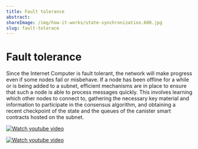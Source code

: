 ```yaml
---
title: Fault tolerance
abstract: 
shareImage: /img/how-it-works/state-synchronization.600.jpg
slug: fault-tolerace
---
```


# Fault tolerance

Since the Internet Computer is fault tolerant, the network will make progress even if some nodes fail or misbehave. If a node has been offline for a while or is being added to a subnet, efficient mechanisms are in place to ensure that such a node is able to process messages quickly. This involves learning which other nodes to connect to, gathering the necessary key material and information to participate in the consensus algorithm, and obtaining a recent checkpoint of the state and the queues of the canister smart contracts hosted on the subnet.

[![Watch youtube video](https://i.ytimg.com/vi/H7HCqonSMFU/maxresdefault.jpg)](https://www.youtube.com/watch?v=H7HCqonSMFU)

[![Watch youtube video](https://i.ytimg.com/vi/WaNJINjGleg/maxresdefault.jpg)](https://www.youtube.com/watch?v=WaNJINjGleg)
